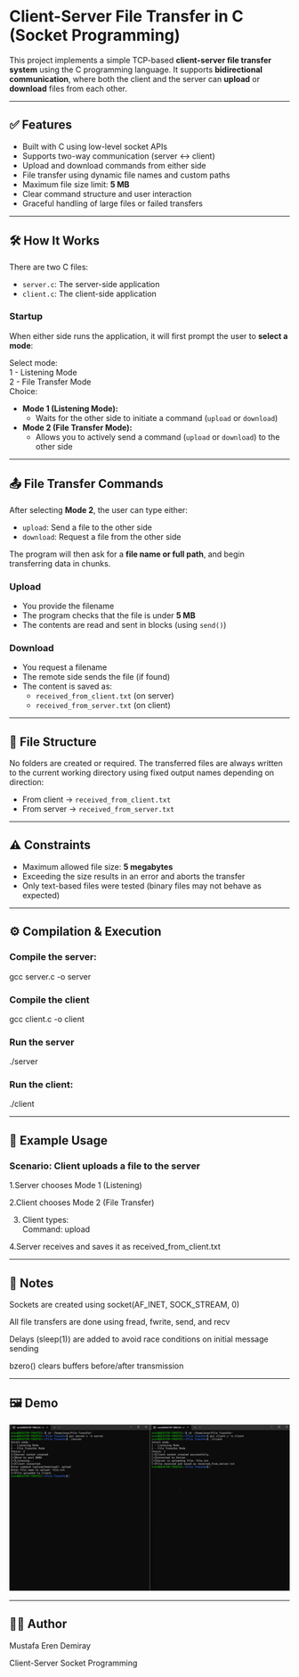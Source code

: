 # Client-Server File Transfer in C (Socket Programming)

This project implements a simple TCP-based **client-server file transfer system** using the C programming language. It supports **bidirectional communication**, where both the client and the server can **upload** or **download** files from each other.

---

## ✅ Features

- Built with C using low-level socket APIs
- Supports two-way communication (server ↔ client)
- Upload and download commands from either side
- File transfer using dynamic file names and custom paths
- Maximum file size limit: **5 MB**
- Clear command structure and user interaction
- Graceful handling of large files or failed transfers

---

## 🛠️ How It Works

There are two C files:

- `server.c`: The server-side application
- `client.c`: The client-side application

### Startup

When either side runs the application, it will first prompt the user to **select a mode**:  

Select mode:  
1 - Listening Mode  
2 - File Transfer Mode  
Choice:   

- **Mode 1 (Listening Mode):**
  - Waits for the other side to initiate a command (`upload` or `download`)
- **Mode 2 (File Transfer Mode):**
  - Allows you to actively send a command (`upload` or `download`) to the other side

---

## 📤 File Transfer Commands

After selecting **Mode 2**, the user can type either:

- `upload`: Send a file to the other side
- `download`: Request a file from the other side

The program will then ask for a **file name or full path**, and begin transferring data in chunks.

### Upload

- You provide the filename
- The program checks that the file is under **5 MB**
- The contents are read and sent in blocks (using `send()`)

### Download

- You request a filename
- The remote side sends the file (if found)
- The content is saved as:
  - `received_from_client.txt` (on server)
  - `received_from_server.txt` (on client)

---

## 📁 File Structure

No folders are created or required. The transferred files are always written to the current working directory using fixed output names depending on direction:

- From client → `received_from_client.txt`
- From server → `received_from_server.txt`

---

## ⚠️ Constraints

- Maximum allowed file size: **5 megabytes**
- Exceeding the size results in an error and aborts the transfer
- Only text-based files were tested (binary files may not behave as expected)

---

## ⚙️ Compilation & Execution

### Compile the server:  
gcc server.c -o server  


### Compile the client  
gcc client.c -o client  


### Run the server  
./server  

 
### Run the client:  
./client  

---
## 🧪 Example Usage  

### Scenario: Client uploads a file to the server  

1.Server chooses Mode 1 (Listening)  

2.Client chooses Mode 2 (File Transfer)  

3. Client types:  
Command: upload  

4.Server receives and saves it as received_from_client.txt  

---
## 📌 Notes  

Sockets are created using socket(AF_INET, SOCK_STREAM, 0)  

All file transfers are done using fread, fwrite, send, and recv  

Delays (sleep(1)) are added to avoid race conditions on initial message sending  

bzero() clears buffers before/after transmission   

---

## 🖼️ Demo

![Demo Screenshot](demo.png)

---
## 👨‍💻 Author  
Mustafa Eren Demiray  

Client-Server Socket Programming  
